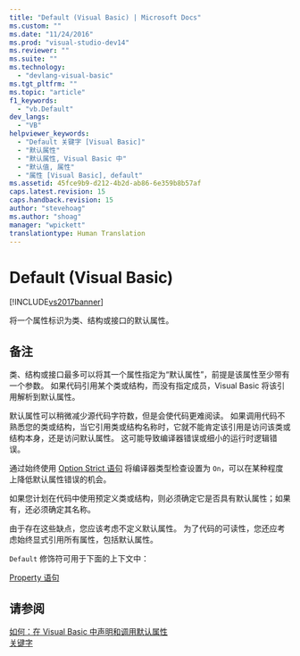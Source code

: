 ```yaml
---
title: "Default (Visual Basic) | Microsoft Docs"
ms.custom: ""
ms.date: "11/24/2016"
ms.prod: "visual-studio-dev14"
ms.reviewer: ""
ms.suite: ""
ms.technology: 
  - "devlang-visual-basic"
ms.tgt_pltfrm: ""
ms.topic: "article"
f1_keywords: 
  - "vb.Default"
dev_langs: 
  - "VB"
helpviewer_keywords: 
  - "Default 关键字 [Visual Basic]"
  - "默认属性"
  - "默认属性, Visual Basic 中"
  - "默认值, 属性"
  - "属性 [Visual Basic], default"
ms.assetid: 45fce9b9-d212-4b2d-ab86-6e359b8b57af
caps.latest.revision: 15
caps.handback.revision: 15
author: "stevehoag"
ms.author: "shoag"
manager: "wpickett"
translationtype: Human Translation
---
```

# Default (Visual Basic)
[!INCLUDE[vs2017banner](../../../csharp/includes/vs2017banner.md)]

将一个属性标识为类、结构或接口的默认属性。  
  
## 备注  
 类、结构或接口最多可以将其一个属性指定为“默认属性”，前提是该属性至少带有一个参数。  如果代码引用某个类或结构，而没有指定成员，Visual Basic 将该引用解析到默认属性。  
  
 默认属性可以稍微减少源代码字符数，但是会使代码更难阅读。  如果调用代码不熟悉您的类或结构，当它引用类或结构名称时，它就不能肯定该引用是访问该类或结构本身，还是访问默认属性。  这可能导致编译器错误或细小的运行时逻辑错误。  
  
 通过始终使用 [Option Strict 语句](../../../visual-basic/language-reference/statements/option-strict-statement.md) 将编译器类型检查设置为 `On`，可以在某种程度上降低默认属性错误的机会。  
  
 如果您计划在代码中使用预定义类或结构，则必须确定它是否具有默认属性；如果有，还必须确定其名称。  
  
 由于存在这些缺点，您应该考虑不定义默认属性。  为了代码的可读性，您还应考虑始终显式引用所有属性，包括默认属性。  
  
 `Default` 修饰符可用于下面的上下文中：  
  
 [Property 语句](../../../visual-basic/language-reference/statements/property-statement.md)  
  
## 请参阅  
 [如何：在 Visual Basic 中声明和调用默认属性](../../../visual-basic/programming-guide/language-features/procedures/how-to-declare-and-call-a-default-property.md)   
 [关键字](../../../visual-basic/language-reference/keywords/index.md)